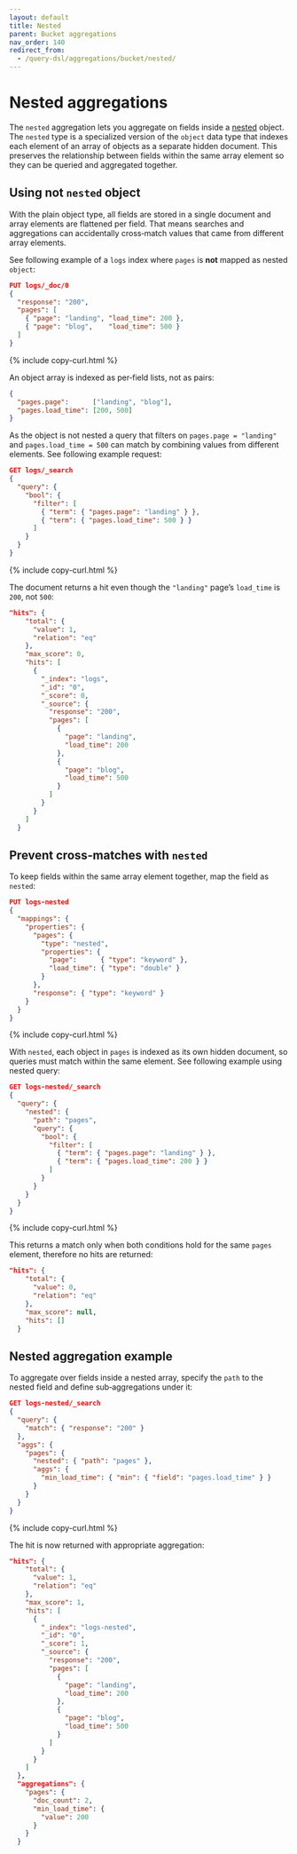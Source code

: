 ```yaml
---
layout: default
title: Nested
parent: Bucket aggregations
nav_order: 140
redirect_from:
  - /query-dsl/aggregations/bucket/nested/
---
```


# Nested aggregations

The `nested` aggregation lets you aggregate on fields inside a [nested]({{site.url}}{{site.baseurl}}/field-types/supported-field-types/nested/) object. The `nested` type is a specialized version of the `object` data type that indexes each element of an array of objects as a separate hidden document. This preserves the relationship between fields within the same array element so they can be queried and aggregated together.

## Using not `nested` object

With the plain object type, all fields are stored in a single document and array elements are flattened per field. That means searches and aggregations can accidentally cross‑match values that came from different array elements.

See following example of a `logs` index where `pages` is **not** mapped as nested `object`:

```json
PUT logs/_doc/0
{
  "response": "200",
  "pages": [
    { "page": "landing", "load_time": 200 },
    { "page": "blog",    "load_time": 500 }
  ]
}
```
{% include copy-curl.html %}

An object array is indexed as per‑field lists, not as pairs:

```json
{
  "pages.page":      ["landing", "blog"],
  "pages.load_time": [200, 500]
}
```

As the object is not nested a query that filters on `pages.page = "landing"` and `pages.load_time = 500` can match by combining values from different elements. See following example request:

```json
GET logs/_search
{
  "query": {
    "bool": {
      "filter": [
        { "term": { "pages.page": "landing" } },
        { "term": { "pages.load_time": 500 } }
      ]
    }
  }
}
```
{% include copy-curl.html %}

The document returns a hit even though the `"landing"` page’s `load_time` is `200`, not `500`:

```json
"hits": {
    "total": {
      "value": 1,
      "relation": "eq"
    },
    "max_score": 0,
    "hits": [
      {
        "_index": "logs",
        "_id": "0",
        "_score": 0,
        "_source": {
          "response": "200",
          "pages": [
            {
              "page": "landing",
              "load_time": 200
            },
            {
              "page": "blog",
              "load_time": 500
            }
          ]
        }
      }
    ]
  }
```

## Prevent cross‑matches with `nested`

To keep fields within the same array element together, map the field as `nested`:

```json
PUT logs-nested
{
  "mappings": {
    "properties": {
      "pages": {
        "type": "nested",
        "properties": {
          "page":      { "type": "keyword" },
          "load_time": { "type": "double" }
        }
      },
      "response": { "type": "keyword" }
    }
  }
}
```
{% include copy-curl.html %}

With `nested`, each object in `pages` is indexed as its own hidden document, so queries must match within the same element. See following example using nested query:

```json
GET logs-nested/_search
{
  "query": {
    "nested": {
      "path": "pages",
      "query": {
        "bool": {
          "filter": [
            { "term": { "pages.page": "landing" } },
            { "term": { "pages.load_time": 200 } }
          ]
        }
      }
    }
  }
}
```
{% include copy-curl.html %}

This returns a match only when both conditions hold for the same `pages` element, therefore no hits are returned:

```json
"hits": {
    "total": {
      "value": 0,
      "relation": "eq"
    },
    "max_score": null,
    "hits": []
  }
```

## Nested aggregation example

To aggregate over fields inside a nested array, specify the `path` to the nested field and define sub‑aggregations under it:

```json
GET logs-nested/_search
{
  "query": {
    "match": { "response": "200" }
  },
  "aggs": {
    "pages": {
      "nested": { "path": "pages" },
      "aggs": {
        "min_load_time": { "min": { "field": "pages.load_time" } }
      }
    }
  }
}
```
{% include copy-curl.html %}

The hit is now returned with appropriate aggregation:

```json
"hits": {
    "total": {
      "value": 1,
      "relation": "eq"
    },
    "max_score": 1,
    "hits": [
      {
        "_index": "logs-nested",
        "_id": "0",
        "_score": 1,
        "_source": {
          "response": "200",
          "pages": [
            {
              "page": "landing",
              "load_time": 200
            },
            {
              "page": "blog",
              "load_time": 500
            }
          ]
        }
      }
    ]
  },
  "aggregations": {
    "pages": {
      "doc_count": 2,
      "min_load_time": {
        "value": 200
      }
    }
  }
```

